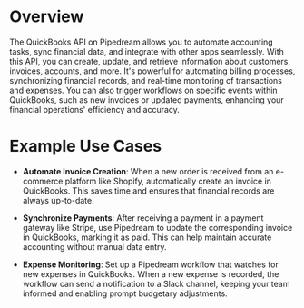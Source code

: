 # Overview

The QuickBooks API on Pipedream allows you to automate accounting tasks, sync financial data, and integrate with other apps seamlessly. With this API, you can create, update, and retrieve information about customers, invoices, accounts, and more. It's powerful for automating billing processes, synchronizing financial records, and real-time monitoring of transactions and expenses. You can also trigger workflows on specific events within QuickBooks, such as new invoices or updated payments, enhancing your financial operations' efficiency and accuracy.

# Example Use Cases

- **Automate Invoice Creation**: When a new order is received from an e-commerce platform like Shopify, automatically create an invoice in QuickBooks. This saves time and ensures that financial records are always up-to-date.

- **Synchronize Payments**: After receiving a payment in a payment gateway like Stripe, use Pipedream to update the corresponding invoice in QuickBooks, marking it as paid. This can help maintain accurate accounting without manual data entry.

- **Expense Monitoring**: Set up a Pipedream workflow that watches for new expenses in QuickBooks. When a new expense is recorded, the workflow can send a notification to a Slack channel, keeping your team informed and enabling prompt budgetary adjustments.
